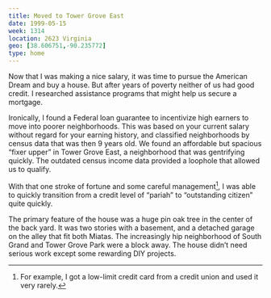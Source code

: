 ```yaml
---
title: Moved to Tower Grove East
date: 1999-05-15
week: 1314
location: 2623 Virginia
geo: [38.606751,-90.235772]
type: home
---
```


Now that I was making a nice salary, it was time to pursue the American Dream and buy a house. But after years of poverty neither of us had good credit. I researched assistance programs that might help us secure a mortgage.

Ironically, I found a Federal loan guarantee to incentivize high earners to move into poorer neighborhoods. This was based on your current salary without regard for your earning history, and classified neighborhoods by census data that was then 9 years old. We found an affordable but spacious “fixer upper” in Tower Grove East, a neighborhood that was gentrifying quickly. The outdated census income data provided a loophole that allowed us to qualify.

With that one stroke of fortune and some careful management[^credit], I was able to quickly transition from a credit level of “pariah” to “outstanding citizen” quite quickly.

[^credit]: For example, I got a low-limit credit card from a credit union and used it very rarely.

The primary feature of the house was a huge pin oak tree in the center of the back yard. It was two stories with a basement, and a detached garage on the alley that fit both Miatas. The increasingly hip neighborhood of South Grand and Tower Grove Park were a block away. The house didn’t need serious work except some rewarding DIY projects.
